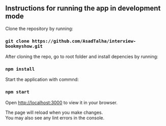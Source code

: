 ## Instructions for running the app in development mode

Clone the repository by running:

### `git clone https://github.com/AsadTalha/interview-bookmyshow.git`

After cloning the repo, go to root folder and install depencies by running:

### `npm install`


Start the application with commnd:

### `npm start`

Open [http://localhost:3000](http://localhost:3000) to view it in your browser.

The page will reload when you make changes.\
You may also see any lint errors in the console.
